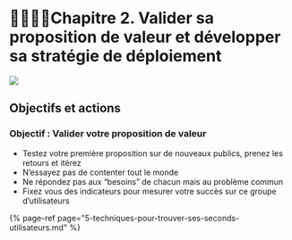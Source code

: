 # 🙋‍♀️🙋‍♂️Chapitre 2. Valider sa proposition de valeur et développer sa stratégie de déploiement

![](https://lh3.googleusercontent.com/BDIe0d-AFKqE8y7x641DCN8pC3J-wL9m0LyIySJVKRUoxZAk069VRUNiSQn4ctK2fXARbYTZkTXZzqG1r7Y_bAEokT57XBXhCv7ziQ7l8Vp7kOWJWUaryFnXBC8sw6dTiKNr0-jr)

## **Objectifs et actions**

### **Objectif : Valider votre proposition de valeur**

* Testez votre première proposition sur de nouveaux publics, prenez les retours et itérez
* N’essayez pas de contenter tout le monde 
* Ne répondez pas aux “besoins” de chacun mais au problème commun
* Fixez vous des indicateurs pour mesurer votre succès sur ce groupe d’utilisateurs

{% page-ref page="5-techniques-pour-trouver-ses-seconds-utilisateurs.md" %}



